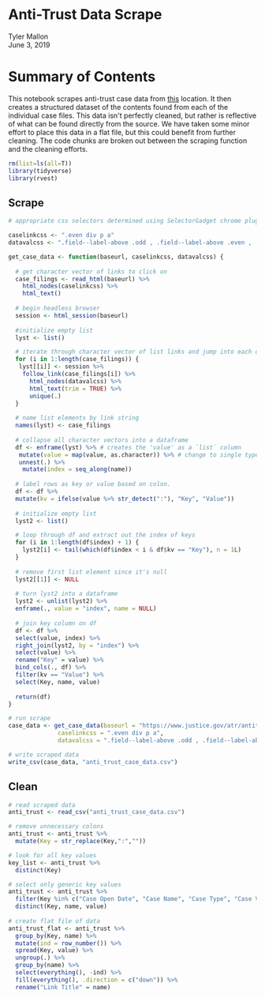 Anti-Trust Data Scrape
================
Tyler Mallon  
June 3, 2019

Summary of Contents
===================

This notebook scrapes anti-trust case data from [this](https://www.justice.gov/atr/antitrust-case-filings-alpha) location. It then creates a structured dataset of the contents found from each of the individual case files. This data isn't perfectly cleaned, but rather is reflective of what can be found directly from the source. We have taken some minor effort to place this data in a flat file, but this could benefit from further cleaning. The code chunks are broken out between the scraping function and the cleaning efforts.

``` r
rm(list=ls(all=T))
library(tidyverse)
library(rvest)
```

Scrape
------

``` r
# appropriate css selectors determined using SelectorGadget chrome plugin

caselinkcss <- ".even div p a"
datavalcss <- ".field--label-above .odd , .field--label-above .even , .date-display-single , .field__label"

get_case_data <- function(baseurl, caselinkcss, datavalcss) {
  
  # get character vector of links to click on
  case_filings <- read_html(baseurl) %>%
    html_nodes(caselinkcss) %>%
    html_text()
  
  # begin headless browser
  session <- html_session(baseurl)
  
  #initialize empty list
  lyst <- list()

  # iterate through character vector of list links and jump into each one, extract out the data values as a vector and store in a list
  for (i in 1:length(case_filings)) {
   lyst[[i]] <- session %>%
    follow_link(case_filings[i]) %>%
      html_nodes(datavalcss) %>%
      html_text(trim = TRUE) %>%
      unique(.)
  }
  
  # name list elements by link string
  names(lyst) <- case_filings
  
  # collapse all character vectors into a dataframe
  df <- enframe(lyst) %>% # creates the 'value' as a `list` column
   mutate(value = map(value, as.character)) %>% # change to single type
   unnest(.) %>%
    mutate(index = seq_along(name))
  
  # label rows as key or value based on colon.
  df <- df %>%
  mutate(kv = ifelse(value %>% str_detect(":"), "Key", "Value"))
  
  # initialize empty list
  lyst2 <- list()

  # loop through df and extract out the index of keys
  for (i in 1:length(df$index) + 1) {
    lyst2[i] <- tail(which(df$index < i & df$kv == "Key"), n = 1L)
  }
  
  # remove first list element since it's null
  lyst2[[1]] <- NULL
  
  # turn lyst2 into a dataframe
  lyst2 <- unlist(lyst2) %>%
  enframe(., value = "index", name = NULL)
  
  # join key column on df
  df <- df %>%
  select(value, index) %>%
  right_join(lyst2, by = "index") %>%
  select(value) %>%
  rename("Key" = value) %>%
  bind_cols(., df) %>%
  filter(kv == "Value") %>%
  select(Key, name, value)
  
  return(df)
}

# run scrape
case_data <- get_case_data(baseurl = "https://www.justice.gov/atr/antitrust-case-filings-alpha", 
              caselinkcss = ".even div p a",
              datavalcss = ".field--label-above .odd , .field--label-above .even , .date-display-single , .field__label")

# write scraped data
write_csv(case_data, "anti_trust_case_data.csv")
```

Clean
-----

``` r
# read scraped data
anti_trust <- read_csv("anti_trust_case_data.csv")

# remove unnecessary colons
anti_trust <- anti_trust %>%
  mutate(Key = str_replace(Key,":",""))

# look for all key values
key_list <- anti_trust %>%
  distinct(Key)

# select only generic key values
anti_trust <- anti_trust %>%
  filter(Key %in% c("Case Open Date", "Case Name", "Case Type", "Case Violation", "Market", "Industry Code", "Component", "Topic")) %>%
  distinct(Key, name, value)
 
# create flat file of data
anti_trust_flat <- anti_trust %>%
  group_by(Key, name) %>%
  mutate(ind = row_number()) %>%
  spread(Key, value) %>%
  ungroup(.) %>%
  group_by(name) %>%
  select(everything(), -ind) %>%
  fill(everything(), .direction = c("down")) %>%
  rename("Link Title" = name)
```
